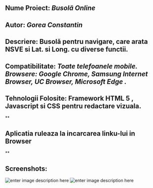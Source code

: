 ﻿## **Nume Proiect:**   *Busolă Online*



## Autor:   *Gorea Constantin*



## Descriere: Busolă pentru navigare, care arata NSVE si Lat. si Long. cu diverse functii.



## Compatibilitate: *Toate telefoanele mobile.* *Browsere: Google Chrome, Samsung Internet Browser, UC Browser, Microsoft Edge .*



## Tehnologii Folosite:       Framework HTML 5 , Javascript si CSS pentru redactare vizuala.

**

## Aplicatia ruleaza la incarcarea linku-lui in Browser

**


## Screenshots:
![enter image description here](https://i.ibb.co/hH9BKQC/img1.png)
 ![enter image description here](https://i.ibb.co/R9KhxFc/img3.png)
 
